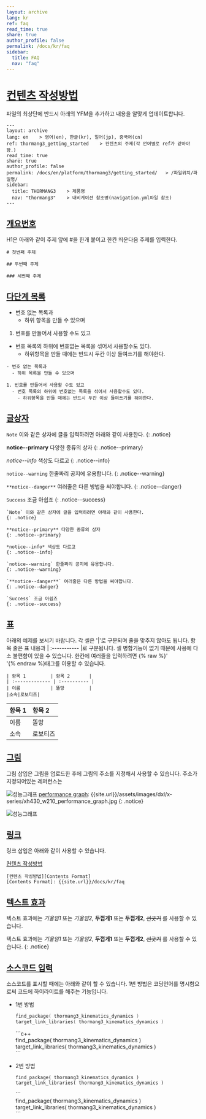 ```yaml
---
layout: archive
lang: kr
ref: faq
read_time: true
share: true
author_profile: false
permalink: /docs/kr/faq
sidebar:
  title: FAQ
  nav: "faq"
---
```


# [컨텐츠 작성방법](#컨텐츠-작성방법)

  파일의 최상단에 반드시 아래의 YFM을 추가하고 내용을 알맞게 업데이트합니다.
  ```
  ---
  layout: archive
  lang: en    > 영어(en), 한글(kr), 일어(jp), 중국어(cn)
  ref: thormang3_getting_started    > 컨텐츠의 주제(각 언어별로 ref가 같아야 함.)
  read_time: true
  share: true
  author_profile: false
  permalink: /docs/en/platform/thormang3/getting_started/   > /파일위치/파일명/
  sidebar:
    title: THORMANG3    > 제품명
    nav: "thormang3"    > 내비게이션 참조명(navigation.yml파일 참조)
  ---
  ```

## [개요번호](#개요번호)
  H1은 아래와 같이 주제 앞에 #을 한개 붙이고 한칸 띄운다음 주제를 입력한다.
  ```
  # 첫번째 주제

  ## 두번째 주제

  ### 세번째 주제
  ```

## [다단계 목록](#다단계-목록)
- 번호 없는 목록과
  - 하위 항목을 만들 수 있으며

1. 번호를 만들어서 사용할 수도 있고
  - 번호 목록의 하위에 번호없는 목록을 섞어서 사용할수도 있다.
    - 하위항목을 만들 때에는 반드시 두칸 이상 들여쓰기를 해야한다.

```
- 번호 없는 목록과
  - 하위 목록을 만들 수 있으며

1. 번호를 만들어서 사용할 수도 있고
  - 번호 목록의 하위에 번호없는 목록을 섞어서 사용할수도 있다.
    - 하위항목을 만들 때에는 반드시 두칸 이상 들여쓰기를 해야한다.
```

## [글상자](#글상자)
`Note` 이와 같은 상자에 글을 입력하려면 아래와 같이 사용한다.
{: .notice}

**notice--primary** 다양한 종류의 상자
{: .notice--primary}

*notice--info* 색상도 다르고
{: .notice--info}

`notice--warning` 한줄짜리 공지에 유용합니다.
{: .notice--warning}

`**notice--danger**` 여러줄은 다른 방법을 써야합니다.
{: .notice--danger}

`Success` 조금 아쉽죠
{: .notice--success}

```
`Note` 이와 같은 상자에 글을 입력하려면 아래와 같이 사용한다.
{: .notice}

**notice--primary** 다양한 종류의 상자
{: .notice--primary}

*notice--info* 색상도 다르고
{: .notice--info}

`notice--warning` 한줄짜리 공지에 유용합니다.
{: .notice--warning}

`**notice--danger**` 여러줄은 다른 방법을 써야합니다.
{: .notice--danger}

`Success` 조금 아쉽죠
{: .notice--success}
```

## [표](#표)
아래의 예제를 보시기 바랍니다.
각 셀은 '|'로 구분되며 줄을 맞추지 않아도 됩니다.
항목 줄은 표 내용과 | :----------- |로 구분됩니다.
셀 병합기능이 없기 때문에 사용에 다소 불편함이 있을 수 있습니다.
한칸에 여러줄을 입력하려면 {% raw %}'<br />'{% endraw %}태그를 이용할 수 있습니다.

```
| 항목 1         | 항목 2       |
| :------------- | :---------- |
| 이름           | 똘망         |
|소속|로보티즈|
```

| 항목 1         | 항목 2       |
| :------------- | :---------- |
| 이름           | 똘망         |
|소속|로보티즈|


## [그림](#그림)
그림 삽입은 그림을 업로드한 후에 그림의 주소를 지정해서 사용할 수 있습니다. 주소가 지정되어있는 레퍼런스는

![성능그래프][performance graph]
[performance graph]: {{site.url}}/assets/images/dxl/x-series/xh430_w210_performance_graph.jpg
{: .notice}

![성능그래프][performance graph]

[performance graph]: {{site.url}}/assets/images/dxl/x-series/xh430_w210_performance_graph.jpg


## [링크](#링크)
링크 삽입은 아래와 같이 사용할 수 있습니다.

[컨텐츠 작성방법][Contents Format]

[Contents Format]: {{site.url}}/docs/kr/faq

```
[컨텐츠 작성방법][Contents Format]
[Contents Format]: {{site.url}}/docs/kr/faq
```

## [텍스트 효과](#텍스트-효과)

텍스트 효과에는 _기울임1_ 또는 *기울임2*, __두껍게1__ 또는 **두껍게2**, ~~선긋기~~ 를 사용할 수 있습니다.

텍스트 효과에는 _기울임1_ 또는 *기울임2*, __두껍게1__ 또는 **두껍게2**, ~~선긋기~~ 를 사용할 수 있습니다.
{: .notice}

## [소스코드 입력](#소스코드-입력)
소스코드를 표시할 때에는 아래와 같이 할 수 있습니다. 1번 방법은 코딩언어를 명시함으로써 코드에 하이라이트를 해주는 기능입니다.

- 1번 방법

  ```c++
  find_package( thormang3_kinematics_dynamics )   
  target_link_libraries( thormang3_kinematics_dynamics )   
  ```

  &grave;&grave;&grave;c++  
    find_package( thormang3_kinematics_dynamics )   
  target_link_libraries( thormang3_kinematics_dynamics )   
  &grave;&grave;&grave;


- 2번 방법

  ```
  find_package( thormang3_kinematics_dynamics )   
  target_link_libraries( thormang3_kinematics_dynamics )   
  ```

  &grave;&grave;&grave;  
  find_package( thormang3_kinematics_dynamics )   
  target_link_libraries( thormang3_kinematics_dynamics )   
  &grave;&grave;&grave;
